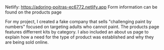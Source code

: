 Netlify: https://adoring-poitras-ec6772.netlify.app
Form information can be found on the products page

For my project, I created a fake company that sells "challenging paint by numbers" focused on targeting adults who cannot paint. The products page features differrent kits by category. I also included an about us page to explain how a need for the type of product was established and why they are being sold online.